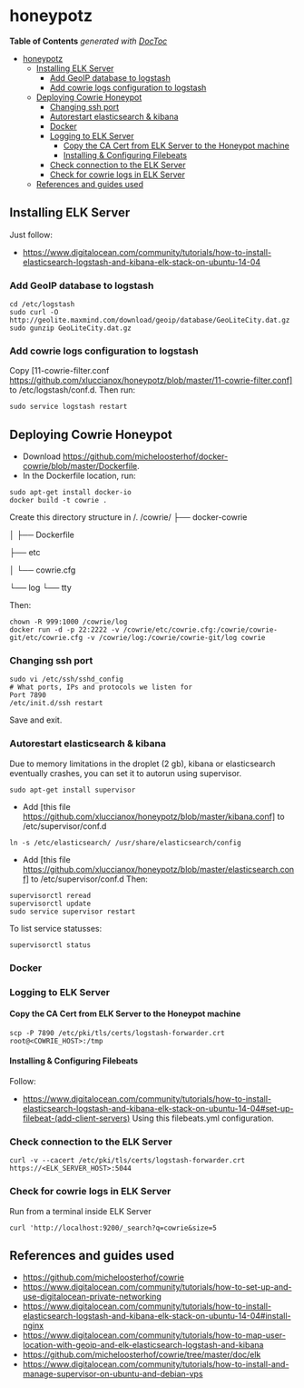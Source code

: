 # honeypotz
**Table of Contents**  *generated with [DocToc](http://doctoc.herokuapp.com/)*

- [honeypotz](#)
	- [Installing ELK Server](#)
		- [Add GeoIP database to logstash](#)
		- [Add cowrie logs configuration to logstash](#)
	- [Deploying Cowrie Honeypot](#)
		- [Changing ssh port](#)
		- [Autorestart elasticsearch & kibana](#)
		- [Docker](#)
		- [Logging to ELK Server](#)
			- [Copy the CA Cert from ELK Server to the Honeypot machine](#)
			- [Installing & Configuring Filebeats](#)
		- [Check connection to the ELK Server](#)
		- [Check for cowrie logs in ELK Server](#)
	- [References and guides used](#)
    
## Installing ELK Server
Just follow:
* https://www.digitalocean.com/community/tutorials/how-to-install-elasticsearch-logstash-and-kibana-elk-stack-on-ubuntu-14-04
### Add GeoIP database to logstash
```
cd /etc/logstash
sudo curl -O http://geolite.maxmind.com/download/geoip/database/GeoLiteCity.dat.gz
sudo gunzip GeoLiteCity.dat.gz
```

### Add cowrie logs configuration to logstash
Copy [11-cowrie-filter.conf https://github.com/xluccianox/honeypotz/blob/master/11-cowrie-filter.conf] to /etc/logstash/conf.d.
Then run:
```
sudo service logstash restart
```
## Deploying Cowrie Honeypot
* Download https://github.com/micheloosterhof/docker-cowrie/blob/master/Dockerfile.
* In the Dockerfile location, run:
```
sudo apt-get install docker-io
docker build -t cowrie .
```
Create this directory structure in /.
/cowrie/
├── docker-cowrie

│   ├── Dockerfile

├── etc

│   └── cowrie.cfg

└── log
    └── tty
    
Then:

```
chown -R 999:1000 /cowrie/log 
docker run -d -p 22:2222 -v /cowrie/etc/cowrie.cfg:/cowrie/cowrie-git/etc/cowrie.cfg -v /cowrie/log:/cowrie/cowrie-git/log cowrie
```

### Changing ssh port
```
sudo vi /etc/ssh/sshd_config
# What ports, IPs and protocols we listen for
Port 7890
/etc/init.d/ssh restart
```
Save and exit.
### Autorestart elasticsearch & kibana
Due to memory limitations in the droplet (2 gb), kibana or elasticsearch eventually crashes, you can set it to autorun using supervisor.
```
sudo apt-get install supervisor
```
* Add [this file https://github.com/xluccianox/honeypotz/blob/master/kibana.conf] to /etc/supervisor/conf.d
```
ln -s /etc/elasticsearch/ /usr/share/elasticsearch/config
```
* Add [this file https://github.com/xluccianox/honeypotz/blob/master/elasticsearch.conf] to /etc/supervisor/conf.d
Then:
```
supervisorctl reread
supervisorctl update
sudo service supervisor restart
```
To list service statusses:
```
supervisorctl status
```

### Docker
### Logging to ELK Server
#### Copy the CA Cert from ELK Server to the Honeypot machine
```
scp -P 7890 /etc/pki/tls/certs/logstash-forwarder.crt root@<COWRIE_HOST>:/tmp
```
#### Installing & Configuring Filebeats
Follow:
* https://www.digitalocean.com/community/tutorials/how-to-install-elasticsearch-logstash-and-kibana-elk-stack-on-ubuntu-14-04#set-up-filebeat-(add-client-servers)
Using this filebeats.yml configuration.
### Check connection to the ELK Server
```
curl -v --cacert /etc/pki/tls/certs/logstash-forwarder.crt https://<ELK_SERVER_HOST>:5044
```
### Check for cowrie logs in ELK Server
Run from a terminal inside ELK Server
```
curl 'http://localhost:9200/_search?q=cowrie&size=5
```

## References and guides used
* https://github.com/micheloosterhof/cowrie
* https://www.digitalocean.com/community/tutorials/how-to-set-up-and-use-digitalocean-private-networking
* https://www.digitalocean.com/community/tutorials/how-to-install-elasticsearch-logstash-and-kibana-elk-stack-on-ubuntu-14-04#install-nginx
* https://www.digitalocean.com/community/tutorials/how-to-map-user-location-with-geoip-and-elk-elasticsearch-logstash-and-kibana
* https://github.com/micheloosterhof/cowrie/tree/master/doc/elk
* https://www.digitalocean.com/community/tutorials/how-to-install-and-manage-supervisor-on-ubuntu-and-debian-vps
